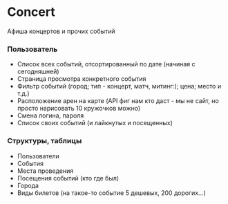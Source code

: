# Concert
Афиша концертов и прочих событий

### Пользователь
* Список всех событий, отсортированный по дате (начиная с сегодняшней)
* Страница просмотра конкретного события
* Фильтр событий (город; тип - концерт, матч, митинг:); цена; место и т.д.)
* Расположение арен на карте (API фиг нам кто даст - мы не сайт, но просто нарисовать 10 кружочков можно)
* Смена логина, пароля
* Список своих событий (и лайкнутых и посещенных)

### Структуры, таблицы
* Пользователи
* События
* Места проведения
* Посещения событий (кто где был)
* Города
* Виды билетов (на такое-то событие 5 дешевых, 200 дорогих...)

